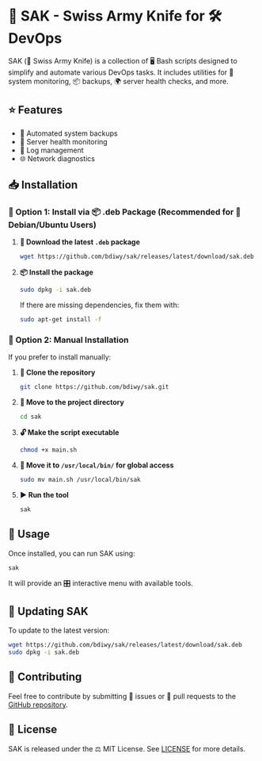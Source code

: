 # 🔪 SAK - Swiss Army Knife for 🛠️ DevOps

SAK (🔪 Swiss Army Knife) is a collection of 🖥️ Bash scripts designed to simplify and automate various DevOps tasks. It includes utilities for 🏥 system monitoring, 📦 backups, 🌍 server health checks, and more.

## ⭐ Features
- 🔄 Automated system backups
- 🏥 Server health monitoring
- 📜 Log management
- 🌐 Network diagnostics

## 📥 Installation

### **🔹 Option 1: Install via 📦 .deb Package (Recommended for 🐧 Debian/Ubuntu Users)**

1. **📩 Download the latest `.deb` package**
   ```bash
   wget https://github.com/bdiwy/sak/releases/latest/download/sak.deb
   ```

2. **📦 Install the package**
   ```bash
   sudo dpkg -i sak.deb
   ```
   If there are missing dependencies, fix them with:
   ```bash
   sudo apt-get install -f
   ```

### **🔹 Option 2: Manual Installation**
If you prefer to install manually:

1. **📂 Clone the repository**
   ```bash
   git clone https://github.com/bdiwy/sak.git
   ```

2. **📁 Move to the project directory**
   ```bash
   cd sak
   ```

3. **🔓 Make the script executable**
   ```bash
   chmod +x main.sh
   ```

4. **🚀 Move it to `/usr/local/bin/` for global access**
   ```bash
   sudo mv main.sh /usr/local/bin/sak
   ```

5. **▶️ Run the tool**
   ```bash
   sak
   ```

## 🏃 Usage
Once installed, you can run SAK using:
```bash
sak
```

It will provide an 🎛️ interactive menu with available tools.

## 🔄 Updating SAK
To update to the latest version:
```bash
wget https://github.com/bdiwy/sak/releases/latest/download/sak.deb
sudo dpkg -i sak.deb
```

## 🤝 Contributing
Feel free to contribute by submitting 📝 issues or 🔀 pull requests to the [GitHub repository](https://github.com/bdiwy/sak).

## 📜 License
SAK is released under the ⚖️ MIT License. See [LICENSE](LICENSE) for more details.

